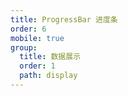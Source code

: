 ```yaml
---
title: ProgressBar 进度条
order: 6
mobile: true
group:
  title: 数据展示
  order: 1
  path: display
---
```


<code src="../demo/ProgressBar.tsx"></code>
<API src="../src/ProgressBar.tsx"></API>

